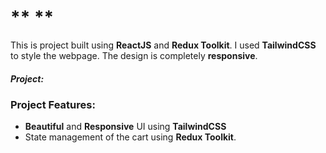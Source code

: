 #  ** **

This is project built using **ReactJS** and **Redux Toolkit**.
I used **TailwindCSS** to style the webpage. The design is completely **responsive**.

##### Project:

### Project Features:
- **Beautiful** and **Responsive** UI using **TailwindCSS**
- State management of the cart using **Redux Toolkit**. 
